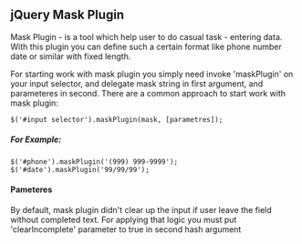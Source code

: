 <h2> jQuery Mask Plugin </h2>

<p>Mask Plugin - is a tool which help user to do casual task - entering data. With this plugin you can define such a certain format 
like phone number date or similar with fixed length.</p>

<p>For starting work with mask plugin you simply need invoke 'maskPlugin' on your input selector, and delegate mask string in
first argument, and parameteres in second. There are a common approach to start work with mask plugin:
<pre><code>$('#input selector').maskPlugin(mask, [parametres]);</code></pre>
</p>
<h5>For Example:</h5> 
<pre><code>$('#phone').maskPlugin('(999) 999-9999');
$('#date').maskPlugin('99/99/99');
</code></pre>
<h4> Pameteres</h4>

<p>By default, mask plugin didn't clear up the input if user leave the field without completed text. For applying that logic you 
must put 'clearIncomplete' parameter to true in second hash argument
</p>
